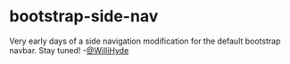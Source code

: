 # bootstrap-side-nav

Very early days of a side navigation modification for the default bootstrap navbar. Stay tuned! -[@WilliHyde](https://twitter.com/WilliHyde)